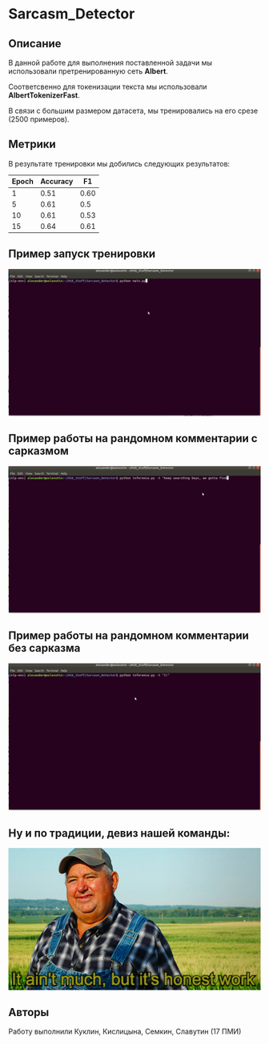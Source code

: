 # Sarcasm_Detector


## Описание
В данной работе для выполнения поставленной задачи мы использовали претренированную сеть **Albert**. 

Соответсвенно для токенизации текста мы использовали **AlbertTokenizerFast**.

В связи с большим размером датасета, мы тренировались на его срезе (2500 примеров).

## Метрики
В результате тренировки мы добились следующих результатов:

| Epoch | Accuracy | F1   |
|-------|----------|------|
| 1     | 0.51     | 0.60 |
| 5     | 0.61     | 0.5  |
| 10    | 0.61     | 0.53 |
| 15    | 0.64     | 0.61 |

## Пример запуск тренировки 

![](images/train.gif)

## Пример работы на рандомном комментарии с сарказмом

![](images/usage_demo_sarcastic.gif)

## Пример работы на рандомном комментарии без сарказма

![](images/usage_demo_non-sarcastic.gif)

## Ну и по традиции, девиз нашей команды:

![](images/theme.jpg)

## Авторы
Работу выполнили Куклин, Кислицына, Семкин, Славутин  (17 ПМИ)
